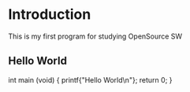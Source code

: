 # Introduction

This is my first program for studying OpenSource SW

## Hello World

int main (void) {
	printf{"Hello World\n"};
	return 0;
}

